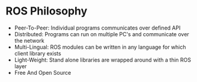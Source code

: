# ROS Philosophy

* Peer-To-Peer: Individual programs communicates over defined API
* Distributed: Programs can run on multiple PC's and communicate over the network
* Multi-Lingual: ROS modules can be written in any language for which client library exists
* Light-Weight: Stand alone libraries are wrapped around with a thin ROS layer
* Free And Open Source



